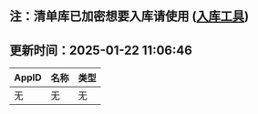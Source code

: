 ## 注：清单库已加密想要入库请使用 ([入库工具](https://github.com/BlankTMing/ManifestAutoUpdate/releases))

## 更新时间：2025-01-22 11:06:46
| AppID | 名称 | 类型  |
| :-------------------- | :----------------------------- | :----------- |
| 无 | 无 | 无 |
